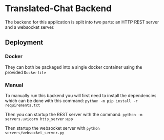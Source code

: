 # Translated-Chat Backend

The backend for this application is split into two parts: an HTTP REST server and a websocket server.

## Deployment

### Docker

They can both be packaged into a single docker container using the provided `Dockerfile`

### Manual

To manually run this backend you will first need to install the dependencies which can be done with this command: `python -m pip install -r requirements.txt`

Then you can startup the REST server with the command: `python -m servers.uvicorn http_server:app`

Then startup the websocket server with `python servers/websocket_server.py`